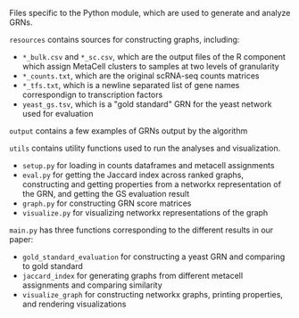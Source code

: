 Files specific to the Python module, which are used to generate and analyze GRNs. 

`resources` contains sources for constructing graphs, including:
- `*_bulk.csv` and `*_sc.csv`, which are the output files of the R component which assign MetaCell clusters to samples at two levels of granularity
- `*_counts.txt`, which are the original scRNA-seq counts matrices
- `*_tfs.txt`, which is a newline separated list of gene names correspondign to transcription factors
- `yeast_gs.tsv`, which is a "gold standard" GRN for the yeast network used for evaluation

`output` contains a few examples of GRNs output by the algorithm

`utils` contains utility functions used to run the analyses and visualization.
- `setup.py` for loading in counts dataframes and metacell assignments
- `eval.py` for getting the Jaccard index across ranked graphs, constructing and getting properties from a networkx representation of the GRN, and getting the GS evaluation result
-  `graph.py` for constructing GRN score matrices
-  `visualize.py` for visualizing networkx representations of the graph

`main.py` has three functions corresponding to the different results in our paper:
- `gold_standard_evaluation` for constructing a yeast GRN and comparing to gold standard
- `jaccard_index` for generating graphs from different metacell assignments and comparing similarity
- `visualize_graph` for constructing networkx graphs, printing properties, and rendering visualizations
